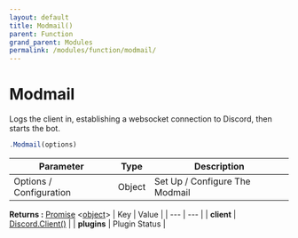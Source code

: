 ```yaml
---
layout: default
title: Modmail()
parent: Function
grand_parent: Modules
permalink: /modules/function/modmail/
---
```


# Modmail
Logs the client in, establishing a websocket connection to Discord, then starts the bot.

```js
.Modmail(options)
```
| **Parameter** | **Type** | **Description** |
| ------------- | -------- | --------------- |
|  Options / Configuration     | Object   | Set Up / Configure The Modmail |

**Returns :** [Promise](https://developer.mozilla.org/en-US/docs/Web/JavaScript/Reference/Global_Objects/Promise) <[object](https://developer.mozilla.org/en-US/docs/Web/JavaScript/Reference/Global_Objects/object)>
| Key | Value |
| --- | --- |
| **client** | [Discord.Client()](https://discord.js.org/#/docs/main/stable/class/Client) |
| **plugins** | Plugin Status |





